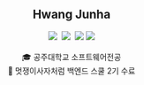 <div align=center>
<h2>Hwang Junha</h2> 
<img src="https://img.shields.io/badge/Java-B8860B?style=flat-square&logo=Java&logoColor=white"/></a>&nbsp
<img src="https://img.shields.io/badge/SpringBoot-369F36?style=flat-square&logo=SpringBoot&logoColor=white"/></a>&nbsp
<img src="https://img.shields.io/badge/SpringSecurity-7CFC00?style=flat-square&logo=springsecurity&logoColor=white">
<img src="https://img.shields.io/badge/MySQL-6495ED?style=flat-square&logo=mySQL&logoColor=white"/></a>
<br><br>
🎓 공주대학교 소프트웨어전공  <br>
🦁 멋쟁이사자처럼 백엔드 스쿨 2기 수료
</div>

<!--
**lay423/lay423** is a ✨ _special_ ✨ repository because its `README.md` (this file) appears on your GitHub profile.

Here are some ideas to get you started:

- 🔭 I’m currently working on ...
- 🌱 I’m currently learning ...
- 👯 I’m looking to collaborate on ...
- 🤔 I’m looking for help with ...
- 💬 Ask me about ...
- 📫 How to reach me: ...
- 😄 Pronouns: ...
- ⚡ Fun fact: ...
-->
